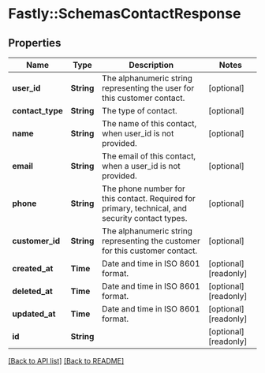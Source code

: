 # Fastly::SchemasContactResponse

## Properties

| Name | Type | Description | Notes |
| ---- | ---- | ----------- | ----- |
| **user_id** | **String** | The alphanumeric string representing the user for this customer contact. | [optional] |
| **contact_type** | **String** | The type of contact. | [optional] |
| **name** | **String** | The name of this contact, when user_id is not provided. | [optional] |
| **email** | **String** | The email of this contact, when a user_id is not provided. | [optional] |
| **phone** | **String** | The phone number for this contact. Required for primary, technical, and security contact types. | [optional] |
| **customer_id** | **String** | The alphanumeric string representing the customer for this customer contact. | [optional] |
| **created_at** | **Time** | Date and time in ISO 8601 format. | [optional][readonly] |
| **deleted_at** | **Time** | Date and time in ISO 8601 format. | [optional][readonly] |
| **updated_at** | **Time** | Date and time in ISO 8601 format. | [optional][readonly] |
| **id** | **String** |  | [optional][readonly] |

[[Back to API list]](../../README.md#endpoints) [[Back to README]](../../README.md)

